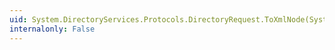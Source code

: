 ```yaml
---
uid: System.DirectoryServices.Protocols.DirectoryRequest.ToXmlNode(System.Xml.XmlDocument)
internalonly: False
---
```

